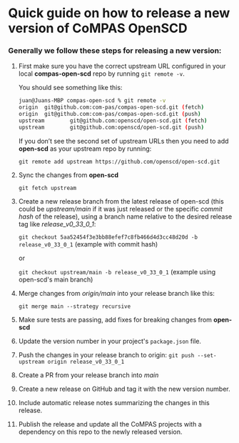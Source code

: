 # Quick guide on how to release a new version of CoMPAS OpenSCD

### Generally we follow these steps for releasing a new version:

1. First make sure you have the correct upstream URL configured in your local **compas-open-scd** repo by running `git remote -v`.
    
    You should see something like this:
    
    ```bash
    juan@Juans-MBP compas-open-scd % git remote -v             
    origin  git@github.com:com-pas/compas-open-scd.git (fetch)
    origin  git@github.com:com-pas/compas-open-scd.git (push)
    upstream        git@github.com:openscd/open-scd.git (fetch)
    upstream        git@github.com:openscd/open-scd.git (push)
    ```
    
    If you don’t see the second set of upstream URLs then you need to add **open-scd** as your upstream repo by running: 
    
    `git remote add upstream https://github.com/openscd/open-scd.git`  
    
2. Sync the changes from **open-scd**
    
    `git fetch upstream`
    
3. Create a new release branch from the latest release of open-scd (this could be *upstream/main* if it was just released or the specific *commit hash* of the release), using a branch name relative to the desired release tag like *release_v0_33_0_1*:

    `git checkout 5aa52454f3e3bb88efef7c8fb466d4d3cc48d20d -b release_v0_33_0_1` (example with commit hash)
    
    or
    
    `git checkout upstream/main -b release_v0_33_0_1`  (example using open-scd's main branch)

4. Merge changes from *origin/main* into your release branch like this:
    
    `git merge main --strategy recursive`
    
5. Make sure tests are passing, add fixes for breaking changes from **open-scd**
6. Update the version number in your project's `package.json` file.
7. Push the changes in your release branch to origin:
    `git push --set-upstream origin release_v0_33_0_1`
8. Create a PR from your release branch into *main* 
9. Create a new release on GitHub and tag it with the new version number.
10. Include automatic release notes summarizing the changes in this release.
11. Publish the release and update all the CoMPAS projects with a dependency on this repo to the newly released version.
